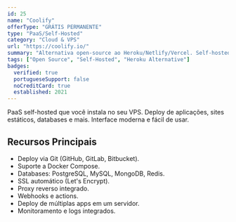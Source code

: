 ```yaml
---
id: 25
name: "Coolify"
offerType: "GRÁTIS PERMANENTE"
type: "PaaS/Self-Hosted"
category: "Cloud & VPS"
url: "https://coolify.io/"
summary: "Alternativa open-source ao Heroku/Netlify/Vercel. Self-hosted, deploy com Git, databases incluídos."
tags: ["Open Source", "Self-Hosted", "Heroku Alternative"]
badges:
  verified: true
  portugueseSupport: false
  noCreditCard: true
  established: 2021
---
```


PaaS self-hosted que você instala no seu VPS. Deploy de aplicações, sites estáticos, databases e mais. Interface moderna e fácil de usar.

## Recursos Principais

- Deploy via Git (GitHub, GitLab, Bitbucket).
- Suporte a Docker Compose.
- Databases: PostgreSQL, MySQL, MongoDB, Redis.
- SSL automático (Let's Encrypt).
- Proxy reverso integrado.
- Webhooks e actions.
- Deploy de múltiplas apps em um servidor.
- Monitoramento e logs integrados.
